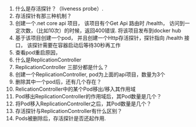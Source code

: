 1. 什么是存活探针？（liveness probe）.
2. 存活探针有那三种机制？
3. 创建一个.net core api 项目， 该项目有个Get Api 路由时 /health， 访问到一定次数，（比如10次）的时候，返回400错误. 将该项目发布到docker hub
4. 基于该项目创建一个pod， 并且创建一个Http存活探针，探针指向 /health 接口， 该探针需要在容器启动后等待30秒再工作
5. 查看pod重启原因，
6. 什么是ReplicationController
7. ReplicationController 三部分都是什么？
8. 创建一个ReplicationController, pod为上面的api项目，数量为3个
9. 删除其中一个pod后，还有几个存在？
10. RelicationController中的某个Pod移出/移入其作用域
11. Pod移出ReplicationController的作用域后，其Pod数量是几个？
12. 将Pod移入ReplicationController之后，其Pod数量是几个？
13. 存活探针与ReplicationController有什么区别？
14. Pods被删除后，存活探针是否还起作用.